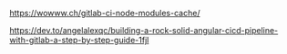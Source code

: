 https://wowww.ch/gitlab-ci-node-modules-cache/

https://dev.to/angelalexqc/building-a-rock-solid-angular-cicd-pipeline-with-gitlab-a-step-by-step-guide-1fjl
